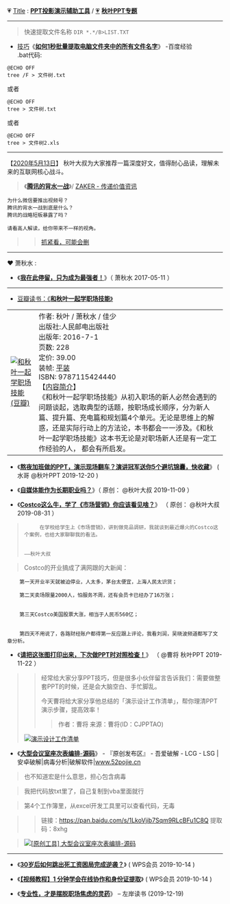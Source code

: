 <img scr="https://mmbiz.qpic.cn/mmbiz_png/alGSYfaf9EXKne1t0nibERvvCMgEtDKpqllE0NicRoYApvNX6ic1q3cvocqUhTzC1dRYLVc0SD8xb11rdVpdnRribw/640">

💗 [Title](https://github.com/taoste/Hello-World/tree/master/github/qiuyeppt.com/dasai.qiuyeppt.com) : [**PPT投影演示辅助工具**](https://github.com/taoste/Hello-World/tree/master/Tools/PPT%E6%8A%95%E5%BD%B1%E6%BC%94%E7%A4%BA%E8%BE%85%E5%8A%A9%E5%B7%A5%E5%85%B7) /  [💗](https://github.com/taoste/Hello-World/tree/master/github/qiuyeppt.com/dasai.qiuyeppt.com) [**秋叶PPT专题**](https://github.com/taoste/Hello-World/tree/master/eBook/QiuYePPT) 

------------------------------------------------------------------------------

> 快速提取文件名称 
```DIR *.*/B>LIST.TXT```

- [技巧](https://github.com/taoste/Hello-World/tree/master/Tools/hosts)《[**如何1秒批量提取电脑文件夹中的所有文件名字**](https://jingyan.baidu.com/article/0f5fb0993446156d8334ea8a.html)》 -百度经验  
.bat代码:
```
@ECHO OFF
tree /F > 文件树.txt
```
或者
```
@ECHO OFF
tree > 文件树.txt
```
或者
```
@ECHO OFF
tree > 文件树2.xls
```
-------------------------------------------------------------
 
【[2020年5月13日](https://github.com/taoste/Hello-World/tree/master/eBook/%E5%BE%AE%E4%BF%A1%26%E8%90%A5%E9%94%80)】 秋叶大叔为大家推荐一篇深度好文，值得耐心品读，理解未来的互联网核心战斗。
> 《[**腾讯的背水一战**](https://app.myzaker.com/news/article.php?pk=5eba99ab8e9f0943bd7d7eec)》/ [ZAKER - 传递价值资讯](https://app.myzaker.com/) 
```
为什么微信要推出视频号？
腾讯的背水一战到底是什么？
腾讯的战略短板暴露了吗？

请看高人解读，给你带来不一样的视角。
```
>> [抓紧看，可能会删](https://taoste.github.io/Hello-World/eBook/微信%26营销/《腾讯的背水一战》.png)

------------------------------------------------------------------------------

❤ 萧秋水 :
- 《[**我在此停留，只为成为最强者！**](https://mp.weixin.qq.com/s/cqyhccADax98PfLjXTYofw)》（ 萧秋水 2017-05-11 ）

------------------------------------------------------------------------------
- [豆瓣读书：《**和秋叶一起学职场技能**》](https://book.douban.com/subject/26836278/)
<table>   
 <tr>
      <td> 
 <p><a href="https://github.com/taoste/Hello-World/raw/master/eBook/QiuYePPT/%5BV%E7%89%88%5D%E5%92%8C%E7%A7%8B%E5%8F%B6%E4%B8%80%E8%B5%B7%E5%AD%A6%E8%81%8C%E5%9C%BA%E6%8A%80%E8%83%BD_%E7%A7%8B%E5%8F%B6_%E4%BA%BA%E6%B0%91%E9%82%AE%E7%94%B5_2016.3.pdf"><img src="https://img1.doubanio.com/view/subject/s/public/s29400538.jpg" border="0" alt="和秋叶一起学职场技能 (豆瓣)" title="[V版]和秋叶一起学职场技能_秋叶_人民邮电_2016.3.pdf"></a></p>
      </td>
     <td>
            作者: 秋叶 / 萧秋水 / 佳少<br>
           出版社:人民邮电出版社<br>
           出版年: 2016-7-1<br>
           页数: 228<br>
           定价: 39.00<br>
           装帧: <a href="https://github.com/taoste/Hello-World/raw/master/eBook/QiuYePPT/%5BV%E7%89%88%5D%E5%92%8C%E7%A7%8B%E5%8F%B6%E4%B8%80%E8%B5%B7%E5%AD%A6%E8%81%8C%E5%9C%BA%E6%8A%80%E8%83%BD_%E7%A7%8B%E5%8F%B6_%E4%BA%BA%E6%B0%91%E9%82%AE%E7%94%B5_2016.3.pdf">平装</a><br>
           ISBN: 9787115424440<br>
【<a href="https://book.douban.com/subject/26836278/">内容简介</a>】<br>
《和秋叶一起学职场技能》从初入职场的新人必然会遇到的问题谈起，选取典型的话题，按职场成长顺序，分为新人篇、提升篇、充电篇和规划篇4个单元。无论是思维上的解惑，还是实际行动上的方法论，本书都会一一涉及。《和秋叶一起学职场技能》这本书无论是对职场新人还是有一定工作经验的人， 都会有所启发。    
     </td>
     </tr>
</table>

- 《[**熬夜加班做的PPT，演示现场翻车？演讲冠军送你5个避坑锦囊，快收藏**](https://mp.weixin.qq.com/s/ABlvVdUQ-pchopz9RqYa4g)》 ( 水哥 @秋叶PPT 2019-12-20 ) 

- 《[**自媒体能作为长期职业吗？**](https://mp.weixin.qq.com/s/2_3SjIQOADSSC72Em1NBfg)》（ 原创： @秋叶大叔 2019-11-09 ） 

- 《[**Costco这么牛，学了《市场营销》你应该看见啥？**](https://mp.weixin.qq.com/s/Aagxrg4lXOCzOjxmoUL_Gw)》 （ 原创： @秋叶大叔	2019-08-31 ） 

>          在学校给学生上《市场营销》，讲到做竞品调研，我就谈到最近爆火的Costco这个案例，也给大家聊聊我的看法。
> 
>                                                                                ——秋叶大叔

> Costco的开业搞成了满网跟的大新闻：
```
    第一天开业半天就被迫停业，人太多，茅台太便宜，上海人民太识货；

    第二天卖场限量2000人，怕服务不周，还有会员卡已经办了16万张；


    第三天Costco美国股票大涨，相当于人民币560亿；


    第四天不用说了，各路财经账户都得第一反应跟上评论，我看刘润，吴晓波频道都写了文章分析。

```

- 《[**请把这张图打印出来，下次做PPT时对照检查！**](https://mp.weixin.qq.com/s/748OSfymCi9gH0NEJeNNCA)》 （ @曹将 秋叶PPT 2019-11-22 ）
>> 经常给大家分享PPT技巧，但是很多小伙伴留言告诉我们：需要做整套PPT的时候，还是会大脑空白、手忙脚乱。
>> 
>> 今天曹将给大家分享他总结的「演示设计工作清单」，帮你理清PPT演示步骤，提高效率！
>> 
>>> 作者：曹将  来源：曹将(ID：CJPPTAO)
> <p><a href="https://mp.weixin.qq.com/s/748OSfymCi9gH0NEJeNNCA"><img src="https://mmbiz.qpic.cn/mmbiz_jpg/oxJBB1QtCdoJCP7323kdPibwQm286WPianHIZ5LYkgtic7pxTJLkibMiaOZGUDhTK6mNe251L4B9NK1ws9h6BEfoGXw/640?wx_fmt=jpeg&tp=webp&wxfrom=5&wx_lazy=1&wx_co=1" border="0" alt="演示设计工作清单" title="请把这张图打印出来，下次做PPT时对照检查！"></a></p>

- 《[**大型会议室座次表编排**-**源码**](https://www.52pojie.cn/thread-1037808-1-1.html)》 - 『原创发布区』 - 吾爱破解 - LCG - LSG |安卓破解|病毒分析|破解软件|www.52pojie.cn  

> 也不知道宏是什么意思，担心包含病毒

> 我把代码放txt里了，自己复制到vba里面就行

> 第4个工作簿里，从excel开发工具里可以查看代码，无毒

>> 链接：https://pan.baidu.com/s/1LkoVjib7Sqm9RLcBFu1C8Q
>> 提取码：8xhg 

> <p><a href="https://www.52pojie.cn/thread-1037808-1-1.html"><img src="https://attach.52pojie.cn/forum/201910/14/190938qiqpz9w4n5pktdoj.gif" border="0" alt="[原创工具] 大型会议室座次表编排-源码" title="大型会议室座次表编排-源码 - 『原创发布区』 - 吾爱破解 - LCG - LSG |安卓破解|病毒分析|www.52pojie.cn"></a></p>


------------------------------------------------------------------------------

- 《[**30岁后如何跳出死工资困局完成逆袭？**](https://mp.weixin.qq.com/s/eoJ-BSCre8zgbH_LQ6iRCQ)》 ( WPS会员 2019-10-14 )

- 《[**【视频教程】1 分钟学会在线协作和身份证提取**](https://mp.weixin.qq.com/s/BrlAx2LK0LOCgDFQClltiA)》  ( WPS会员 2019-10-14 )

- 《[**专业性，才是摆脱职场焦虑的灵药**](https://www.zreading.cn/archives/7418.html)》 – 左岸读书 (2019-12-19) 
